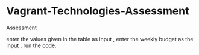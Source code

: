 # Vagrant-Technologies-Assessment
   Assessment
   
   enter the values given in the table as input  ,
   enter the weekly budget as the input ,
   run the code.
